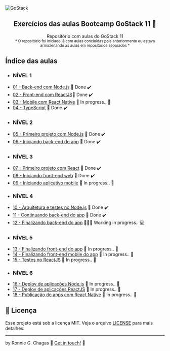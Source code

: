 <img alt="GoStack" src="https://storage.googleapis.com/golden-wind/bootcamp-gostack/header-desafios.png" />

<h2 align="center">
  Exercícios das aulas Bootcamp GoStack 11 🚀
</h2>

<p align="center">
  Repositório com aulas do GoStack 11<br/>
  <sub>* O repositório foi iniciado já com aulas concluidas pois anteriormente eu estava armazenando as aulas em repositórios separados *</sub>
</p>

## Índice das aulas

- ### NÍVEL 1
- [01 - Back-end com Node.js](https://github.com/ronniegchagas/gostack11-rocketseat/tree/main/N%C3%ADvel-1/01-backrocketseat) 🚀 Done :heavy_check_mark:
- [02 - Front-end com ReactJS](https://github.com/ronniegchagas/gostack11-rocketseat/tree/main/N%C3%ADvel-1/02-frontrocketseat)🚀 Done :heavy_check_mark:
- [03 - Mobile com React Native]() :construction: In progress.. :construction:
- [04 - TypeScript](https://github.com/ronniegchagas/gostack11-rocketseat/tree/main/N%C3%ADvel-1/04-typescriptrocketseat) 🚀 Done :heavy_check_mark:
- ### NÍVEL 2
- [05 - Primeiro projeto com Node.js](https://github.com/ronniegchagas/gostack11-rocketseat/tree/main/N%C3%ADvel-2/05-iniciando-backend) 🚀 Done :heavy_check_mark:
- [06 - Iniciando back-end do app](https://github.com/ronniegchagas/gostack11-rocketseat/tree/main/N%C3%ADvel-2/06-projeto-node) 🚀 Done :heavy_check_mark:
- ### NÍVEL 3
- [07 - Primeiro projeto com React](https://github.com/ronniegchagas/gostack11-rocketseat/tree/main/N%C3%ADvel-3/07-primeiro-projeto-react) 🚀 Done :heavy_check_mark:
- [08 - Iniciando front-end web](https://github.com/ronniegchagas/gostack11-rocketseat/tree/main/N%C3%ADvel-3/08-iniciando-front-end-web) 🚀 Done :heavy_check_mark:
- [09 - Iniciando aplicativo mobile]() :construction: In progress.. :construction:
- ### NÍVEL 4
- [10 - Arquitetura e testes no Node.js](https://github.com/ronniegchagas/gostack11-rocketseat/tree/main/N%C3%ADvel-4/10-projeto-node) 🚀 Done :heavy_check_mark:
- [11 - Continuando back-end do app](https://github.com/ronniegchagas/gostack11-rocketseat/tree/main/N%C3%ADvel-4/11-continuando-back-end-do-app) 🚀 Done :heavy_check_mark:
- [12 - Finalizando back-end do app](https://github.com/ronniegchagas/gostack11-rocketseat/tree/main/N%C3%ADvel-4/12-finalizando-back-end-do-app) 🏃‍♂️💨 Working in progress.. 💻
- ### NÍVEL 5
- [13 - Finalizando front-end do app]() :construction: In progress.. :construction:
- [14 - Finalizando front-end mobile do app]() :construction: In progress.. :construction:
- [15 - Testes no ReactJS]() :construction: In progress.. :construction:
- ### NÍVEL 6
- [16 - Deploy de aplicações Node.js]() :construction: In progress.. :construction:
- [17 - Deploy de aplicações ReactJS]() :construction: In progress.. :construction:
- [18 - Publicação de apps com React Native]() :construction: In progress.. :construction:

## :memo: Licença

Esse projeto está sob a licença MIT. Veja o arquivo [LICENSE](LICENSE) para mais detalhes.

---

by Ronnie G. Chagas :wave: [Get in touch!](https://www.linkedin.com/in/ronniegchagas) 💚
